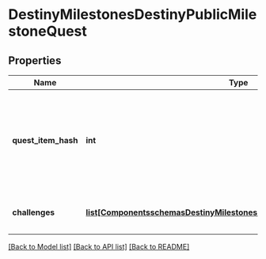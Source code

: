 # DestinyMilestonesDestinyPublicMilestoneQuest

## Properties
Name | Type | Description | Notes
------------ | ------------- | ------------- | -------------
**quest_item_hash** | **int** | Quests are defined as Items in content.  As such, this is the hash identifier of the DestinyInventoryItemDefinition that represents this quest.  It will have pointers to all of the stepsin the quest, and display information for the quest (title, description, icon etc)Individual steps will be referred to in the Quest item&#39;s DestinyInventoryItemDefinition.setDataproperty, and themselves are Items with their own renderable data. | [optional] 
**challenges** | [**list[ComponentsschemasDestinyMilestonesDestinyPublicMilestoneChallenge]**](ComponentsschemasDestinyMilestonesDestinyPublicMilestoneChallenge.md) | For the given quest there could be 0-to-Many challenges: mini queststhat you can perform in the course of doing this quest, that may grant you rewards and benefits. | [optional] 

[[Back to Model list]](../README.md#documentation-for-models) [[Back to API list]](../README.md#documentation-for-api-endpoints) [[Back to README]](../README.md)


